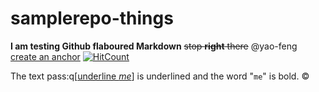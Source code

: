 # samplerepo-things

**I am testing Github flaboured Markdown**
~~stop **right** there~~
@yao-feng
[create an anchor](#samplerepo-things)
[![HitCount](http://hits.dwyl.io/{yao-feng}/{samplerepo-things}.svg)](http://hits.dwyl.io/{yao-feng}/{project})

The text pass:q[<u>underline *me*</u>] is underlined and the word "`me`" is bold.
&#169;
